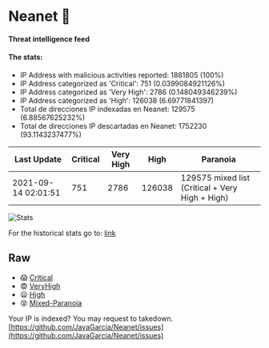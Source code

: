 # Neanet :hocho:
#### Threat intelligence feed
#### The stats:

- IP Address with malicious activities reported: 1881805 (100%)
- IP Address categorized as 'Critical':  751 (0.0399084921126%)
- IP Address categorized as 'Very High':  2786 (0.148049346239%)
- IP Address categorized as 'High':  126038 (6.69771841397)
- Total de direcciones IP indexadas en Neanet:  129575 (6.88567625232%)
- Total de direcciones IP descartadas en Neanet:  1752230 (93.1143237477%)

| Last Update | Critical | Very High | High | Paranoia |
| --- | --- | --- | --- | --- |
| 2021-09-14 02:01:51 | 751 | 2786 | 126038 | 129575 mixed list (Critical + Very High + High)|

![Stats](https://docs.google.com/spreadsheets/d/e/2PACX-1vSnaNMIXVabIpDJjufMlzH7poXnshF3mgd8Is1g9ytUEzVsP5my4Trn8f-xkoLLQ38xpL3HtmUexLo6/pubchart?oid=501124687&format=image)

For the historical stats go to: [link](/stats.csv)
## Raw
- :scream: [Critical](https://raw.githubusercontent.com/JavaGarcia/Neanet/master/blacklists/neanet_critical.txt)
- :fearful: [VeryHigh](https://raw.githubusercontent.com/JavaGarcia/Neanet/master/blacklists/neanet_veryHigh.txtt)
- :frowning: [High](https://raw.githubusercontent.com/JavaGarcia/Neanet/master/blacklists/neanet_high.txt)
- :dizzy_face: [Mixed-Paranoia](https://raw.githubusercontent.com/JavaGarcia/Neanet/master/blacklists/neanet_all.txt)


Your IP is indexed? You may request to takedown. [https://github.com/JavaGarcia/Neanet/issues](https://github.com/JavaGarcia/Neanet/issues)














































































































































































































































































































































































































































































































































































































































































































































































































































































































































































































































































































































































































































































































































































































































































































































































































































































































































































































































































































































































































































































































































































































































































































































































































































































































































































































































































































































































































































































































































































































































































































































































































































































































































































































































































































































































































































































































































































































































































































































































































































































































































































































































































































































































































































































































































































































































































































































































































































































































































































































































































































































































































































































































































































































































































































































































































































































































































































































































































































































































































































































































































































































































































































































































































































































































































































































































































































































































































































































































































































































































































































































































































































































































































































































































































































































































































































































































































































































































































































































































































































































































































































































































































































































































































































































































































































































































































































































































































































































































































